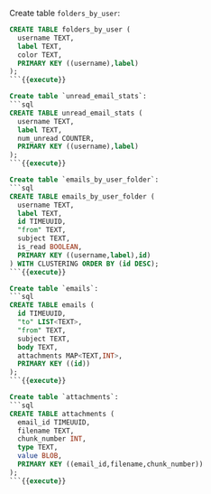 Create table `folders_by_user`:
```sql
CREATE TABLE folders_by_user (
  username TEXT,
  label TEXT,
  color TEXT,
  PRIMARY KEY ((username),label)
);
```{{execute}}

Create table `unread_email_stats`:
```sql
CREATE TABLE unread_email_stats (
  username TEXT,
  label TEXT,
  num_unread COUNTER,
  PRIMARY KEY ((username),label)
);
```{{execute}}

Create table `emails_by_user_folder`:
```sql
CREATE TABLE emails_by_user_folder (
  username TEXT,
  label TEXT,
  id TIMEUUID,
  "from" TEXT,
  subject TEXT,
  is_read BOOLEAN,
  PRIMARY KEY ((username,label),id)
) WITH CLUSTERING ORDER BY (id DESC);
```{{execute}}

Create table `emails`:
```sql
CREATE TABLE emails (
  id TIMEUUID,
  "to" LIST<TEXT>,
  "from" TEXT,
  subject TEXT,
  body TEXT,
  attachments MAP<TEXT,INT>,
  PRIMARY KEY ((id))
);
```{{execute}}

Create table `attachments`:
```sql
CREATE TABLE attachments (
  email_id TIMEUUID,
  filename TEXT,
  chunk_number INT,
  type TEXT,
  value BLOB,
  PRIMARY KEY ((email_id,filename,chunk_number))
);
```{{execute}}